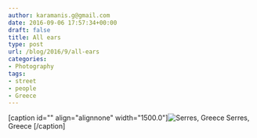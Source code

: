 ```yaml
---
author: karamanis.g@gmail.com
date: 2016-09-06 17:57:34+00:00
draft: false
title: All ears
type: post
url: /blog/2016/9/all-ears
categories:
- Photography
tags:
- street
- people
- Greece
---
```


[caption id="" align="alignnone" width="1500.0"]![ Serres, Greece ](https://images.squarespace-cdn.com/content/v1/4f3f61bae4b063b909445965/1473184539761-99MA6BQ4GBU4SX0GRV72/ke17ZwdGBToddI8pDm48kBD17QzCXV8xxDBIKaCYLMAUqsxRUqqbr1mOJYKfIPR7LoDQ9mXPOjoJoqy81S2I8N_N4V1vUb5AoIIIbLZhVYy7Mythp_T-mtop-vrsUOmeInPi9iDjx9w8K4ZfjXt2dj6jOcZKi2OiiU2zeE8sMq4t_i59LJgZESs2Uiq6kqmiJvwGh1qtNWvMhYKnvaKhbA/image-asset.jpeg?format=original)
 Serres, Greece [/caption]
